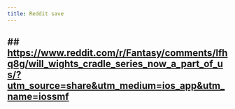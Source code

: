 ```yaml
---
title: Reddit save
---
```


## ## https://www.reddit.com/r/Fantasy/comments/lfhq8g/will_wights_cradle_series_now_a_part_of_us/?utm_source=share&utm_medium=ios_app&utm_name=iossmf
